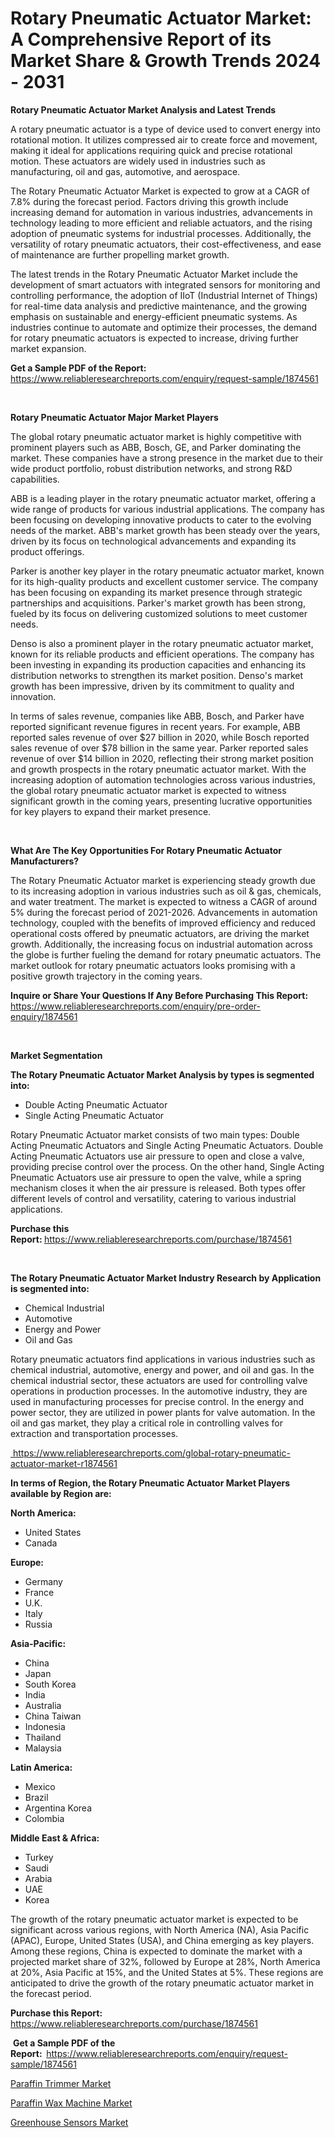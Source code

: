 <p><h1>Rotary Pneumatic Actuator Market: A Comprehensive Report of its Market Share & Growth Trends 2024 - 2031</h1></p><p><strong>Rotary Pneumatic Actuator Market Analysis and Latest Trends</strong></p>
<p><p>A rotary pneumatic actuator is a type of device used to convert energy into rotational motion. It utilizes compressed air to create force and movement, making it ideal for applications requiring quick and precise rotational motion. These actuators are widely used in industries such as manufacturing, oil and gas, automotive, and aerospace.</p><p>The Rotary Pneumatic Actuator Market is expected to grow at a CAGR of 7.8% during the forecast period. Factors driving this growth include increasing demand for automation in various industries, advancements in technology leading to more efficient and reliable actuators, and the rising adoption of pneumatic systems for industrial processes. Additionally, the versatility of rotary pneumatic actuators, their cost-effectiveness, and ease of maintenance are further propelling market growth.</p><p>The latest trends in the Rotary Pneumatic Actuator Market include the development of smart actuators with integrated sensors for monitoring and controlling performance, the adoption of IIoT (Industrial Internet of Things) for real-time data analysis and predictive maintenance, and the growing emphasis on sustainable and energy-efficient pneumatic systems. As industries continue to automate and optimize their processes, the demand for rotary pneumatic actuators is expected to increase, driving further market expansion.</p></p>
<p><strong>Get a Sample PDF of the Report:&nbsp;</strong> <a href="https://www.reliableresearchreports.com/enquiry/request-sample/1874561">https://www.reliableresearchreports.com/enquiry/request-sample/1874561</a></p>
<p>&nbsp;</p>
<p><strong>Rotary Pneumatic Actuator Major Market Players</strong></p>
<p><p>The global rotary pneumatic actuator market is highly competitive with prominent players such as ABB, Bosch, GE, and Parker dominating the market. These companies have a strong presence in the market due to their wide product portfolio, robust distribution networks, and strong R&D capabilities.</p><p>ABB is a leading player in the rotary pneumatic actuator market, offering a wide range of products for various industrial applications. The company has been focusing on developing innovative products to cater to the evolving needs of the market. ABB's market growth has been steady over the years, driven by its focus on technological advancements and expanding its product offerings.</p><p>Parker is another key player in the rotary pneumatic actuator market, known for its high-quality products and excellent customer service. The company has been focusing on expanding its market presence through strategic partnerships and acquisitions. Parker's market growth has been strong, fueled by its focus on delivering customized solutions to meet customer needs.</p><p>Denso is also a prominent player in the rotary pneumatic actuator market, known for its reliable products and efficient operations. The company has been investing in expanding its production capacities and enhancing its distribution networks to strengthen its market position. Denso's market growth has been impressive, driven by its commitment to quality and innovation.</p><p>In terms of sales revenue, companies like ABB, Bosch, and Parker have reported significant revenue figures in recent years. For example, ABB reported sales revenue of over $27 billion in 2020, while Bosch reported sales revenue of over $78 billion in the same year. Parker reported sales revenue of over $14 billion in 2020, reflecting their strong market position and growth prospects in the rotary pneumatic actuator market. With the increasing adoption of automation technologies across various industries, the global rotary pneumatic actuator market is expected to witness significant growth in the coming years, presenting lucrative opportunities for key players to expand their market presence.</p></p>
<p>&nbsp;</p>
<p><strong>What Are The Key Opportunities For Rotary Pneumatic Actuator Manufacturers?</strong></p>
<p><p>The Rotary Pneumatic Actuator market is experiencing steady growth due to its increasing adoption in various industries such as oil & gas, chemicals, and water treatment. The market is expected to witness a CAGR of around 5% during the forecast period of 2021-2026. Advancements in automation technology, coupled with the benefits of improved efficiency and reduced operational costs offered by pneumatic actuators, are driving the market growth. Additionally, the increasing focus on industrial automation across the globe is further fueling the demand for rotary pneumatic actuators. The market outlook for rotary pneumatic actuators looks promising with a positive growth trajectory in the coming years.</p></p>
<p><strong>Inquire or Share Your Questions If Any Before Purchasing This Report:</strong> <a href="https://www.reliableresearchreports.com/enquiry/pre-order-enquiry/1874561">https://www.reliableresearchreports.com/enquiry/pre-order-enquiry/1874561</a></p>
<p>&nbsp;</p>
<p><strong>Market Segmentation</strong></p>
<p><strong>The Rotary Pneumatic Actuator Market Analysis by types is segmented into:</strong></p>
<p><ul><li>Double Acting Pneumatic Actuator</li><li>Single Acting Pneumatic Actuator</li></ul></p>
<p><p>Rotary Pneumatic Actuator market consists of two main types: Double Acting Pneumatic Actuators and Single Acting Pneumatic Actuators. Double Acting Pneumatic Actuators use air pressure to open and close a valve, providing precise control over the process. On the other hand, Single Acting Pneumatic Actuators use air pressure to open the valve, while a spring mechanism closes it when the air pressure is released. Both types offer different levels of control and versatility, catering to various industrial applications.</p></p>
<p><strong>Purchase this Report:&nbsp;</strong><a href="https://www.reliableresearchreports.com/purchase/1874561">https://www.reliableresearchreports.com/purchase/1874561</a></p>
<p>&nbsp;</p>
<p><strong>The Rotary Pneumatic Actuator Market Industry Research by Application is segmented into:</strong></p>
<p><ul><li>Chemical Industrial</li><li>Automotive</li><li>Energy and Power</li><li>Oil and Gas</li></ul></p>
<p><p>Rotary pneumatic actuators find applications in various industries such as chemical industrial, automotive, energy and power, and oil and gas. In the chemical industrial sector, these actuators are used for controlling valve operations in production processes. In the automotive industry, they are used in manufacturing processes for precise control. In the energy and power sector, they are utilized in power plants for valve automation. In the oil and gas market, they play a critical role in controlling valves for extraction and transportation processes.</p></p>
<p><a href="https://www.reliableresearchreports.com/global-rotary-pneumatic-actuator-market-r1874561">&nbsp;https://www.reliableresearchreports.com/global-rotary-pneumatic-actuator-market-r1874561</a></p>
<p><strong>In terms of Region, the Rotary Pneumatic Actuator Market Players available by Region are:</strong></p>
<p>
    <p> <strong> North America: </strong>
        <ul>
            <li>United States</li>
            <li>Canada</li>
        </ul>
        </p> 
    <p> <strong> Europe: </strong>
        <ul>
            <li>Germany</li>
            <li>France</li>
            <li>U.K.</li>
            <li>Italy</li>
            <li>Russia</li>
        </ul>
        </p> 
    <p> <strong> Asia-Pacific: </strong>
        <ul>
            <li>China</li>
            <li>Japan</li>
            <li>South Korea</li>
            <li>India</li>
            <li>Australia</li>
            <li>China Taiwan</li>
            <li>Indonesia</li>
            <li>Thailand</li>
            <li>Malaysia</li>
        </ul>
        </p> 
    <p> <strong> Latin America: </strong>
        <ul>
            <li>Mexico</li>
            <li>Brazil</li>
            <li>Argentina Korea</li>
            <li>Colombia</li>
        </ul>
        </p> 
    <p> <strong> Middle East & Africa: </strong>
        <ul>
            <li>Turkey</li>
            <li>Saudi</li>
            <li>Arabia</li>
            <li>UAE</li>
            <li>Korea</li>
        </ul>
    </p>
    </p>
<p><p>The growth of the rotary pneumatic actuator market is expected to be significant across various regions, with North America (NA), Asia Pacific (APAC), Europe, United States (USA), and China emerging as key players. Among these regions, China is expected to dominate the market with a projected market share of 32%, followed by Europe at 28%, North America at 20%, Asia Pacific at 15%, and the United States at 5%. These regions are anticipated to drive the growth of the rotary pneumatic actuator market in the forecast period.</p></p>
<p><strong>Purchase this Report: </strong><a href="https://www.reliableresearchreports.com/purchase/1874561">https://www.reliableresearchreports.com/purchase/1874561</a></p>
<p>&nbsp;<strong>Get a Sample PDF of the Report:&nbsp;&nbsp;</strong><a href="https://www.reliableresearchreports.com/enquiry/request-sample/1874561">https://www.reliableresearchreports.com/enquiry/request-sample/1874561</a></p>
<p><strong></strong></p>
<p><p><a href="https://github.com/rslnowrouzi/Market-Research-Report-List-1/blob/main/paraffin-trimmer-market.md">Paraffin Trimmer Market</a></p><p><a href="https://github.com/LiamKanenood/Market-Research-Report-List-1/blob/main/paraffin-wax-machine-market.md">Paraffin Wax Machine Market</a></p><p><a href="https://github.com/syaifulanwaramsyori/Market-Research-Report-List-1/blob/main/greenhouse-sensors-market.md">Greenhouse Sensors Market</a></p></p>